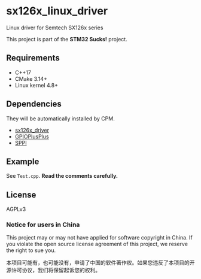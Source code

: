 # sx126x_linux_driver
Linux driver for Semtech SX126x series

This project is part of the **STM32 Sucks!** project.

## Requirements
- C++17
- CMake 3.14+
- Linux kernel 4.8+

## Dependencies
They will be automatically installed by CPM.
- [sx126x_driver](https://github.com/YukiWorkshop/sx126x_driver)
- [GPIOPlusPlus](https://github.com/YukiWorkshop/GPIOPlusPlus)
- [SPPI](https://github.com/YukiWorkshop/SPPI)

## Example
See `Test.cpp`. **Read the comments carefully.**

## License
AGPLv3

### Notice for users in China
This project may or may not have applied for software copyright in China. If you violate the open source license agreement of this project, we reserve the right to sue you.

本项目可能有，也可能没有，申请了中国的软件著作权。如果您违反了本项目的开源许可协议，我们将保留起诉您的权利。
